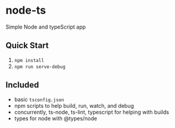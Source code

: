 # node-ts

Simple Node and typeScript app

## Quick Start

1. `npm install`
2. `npm run serve-debug`

## Included

- basic `tsconfig.json`
- npm scripts to help build, run, watch, and debug
- concurrently, ts-node, ts-lint, typescript for helping with builds
- types for node with @types/node
